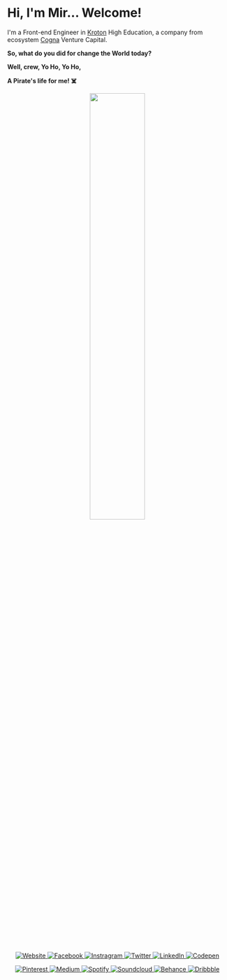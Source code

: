 # Hi, I'm Mir... Welcome!

I'm a Front-end Engineer in [Kroton](http://www.kroton.com.br/) High Education, a company from ecosystem [Cogna](http://www.cogna.com.br/) Venture Capital.

**So, what do you did for change the World today?**

**Well, crew, Yo Ho, Yo Ho,**

**A Pirate's life for me! ☠️**

<!-- Banner -->
<p align="center">
  <a id="home" target="_blank" href="https://www.instagram.com/p/BsWxosJlvF4/">
    <img  width="50%" src="https://instagram.fcgh26-1.fna.fbcdn.net/v/t51.2885-15/sh0.08/e35/s640x640/47690364_390825595054983_9048601238196180896_n.jpg?_nc_ht=instagram.fcgh26-1.fna.fbcdn.net&_nc_cat=103&_nc_ohc=X8Js_amYFzAAX-m5-yJ&oh=98cb12648634e94127073f55e98e309b&oe=5F6CB766" />
  </a>
</p>

<!-- My first badges -->
<p align="center">
  <!-- Website -->
  <a href="https://www.deppbrazil.com">
    <img alt="Website" src="https://img.shields.io/badge/Site-deppbrazil.com-black">
  </a>
  <!-- Facebook -->
  <a href="https://web.facebook.com/eusoumircarvalho/">
    <img alt="Facebook" src="https://img.shields.io/badge/-Facebook-black?style=flat-square&logo=Facebook&logoColor=blue-light">
  </a>
   <!-- Instagram -->
  <a href="https://www.instagram.com/deppbrazil/">
    <img alt="Instragram" src="https://img.shields.io/badge/-Instagram-black?style=flat-square&logo=Instagram&logoColor=brow-orange">
  </a>
  <!-- Twitter -->
  <a href="https://twitter.com/deppbrazil">
    <img alt="Twitter" src="https://img.shields.io/badge/-Twitter-black?style=flat-square&logo=Twitter&logoColor=blue-dark">
  </a>
  <!-- LinkedIn -->
  <a href="https://www.linkedin.com/in/deppbrazil/">
    <img alt="LinkedIn" src="https://img.shields.io/badge/-LinkedIn-black?style=flat-square&logo=Linkedin&logoColor=blue">
  </a>
  <!-- Codepen -->
  <a href="https://codepen.io/deppbrazil">
    <img alt="Codepen" src="https://img.shields.io/badge/-Codepen-black?style=flat-square&logo=Codepen&logoColor=white">
  </a>
</p>

<!-- My second badges -->
<p align="center">
  <!-- Pinterest -->
  <a href="https://br.pinterest.com/deppbrazil/">
    <img alt="Pinterest" src="https://img.shields.io/badge/-Pinterest-black?style=flat-square&logo=Pinterest&logoColor=red">
  </a>
  <!-- Medium -->
  <a href="https://medium.com/@deppbrazil">
    <img alt="Medium" src="https://img.shields.io/badge/-Medium-black?style=flat-square&logo=Medium&logoColor=white">
  </a>
  <!-- Spotify -->
  <a href="spotify:user:223a56evgrwf73mdbejoead7y">
    <img alt="Spotify" src="https://img.shields.io/badge/-Spotify-black?style=flat-square&logo=Spotify&logoColor=green">
  </a>
  <!-- Soundcloud -->
  <a href="https://soundcloud.com/deppbrazil/sets">
    <img alt="Soundcloud" src="https://img.shields.io/badge/-Soundcloud-black?style=flat-square&logo=Soundcloud&logoColor=orange">
  </a>
  <!-- Behance -->
  <a href="https://www.behance.net/deppbrazil">
    <img alt="Behance" src="https://img.shields.io/badge/-Behance-black?style=flat-square&logo=Behance&logoColor=blue">
  </a>
  <!-- Dribbble -->
  <a href="https://dribbble.com/deppbrazil/">
    <img alt="Dribbble" src="https://img.shields.io/badge/-Dribbble-black?style=flat-square&logo=Dribbble&logoColor=pink">
  </a>
</p>


